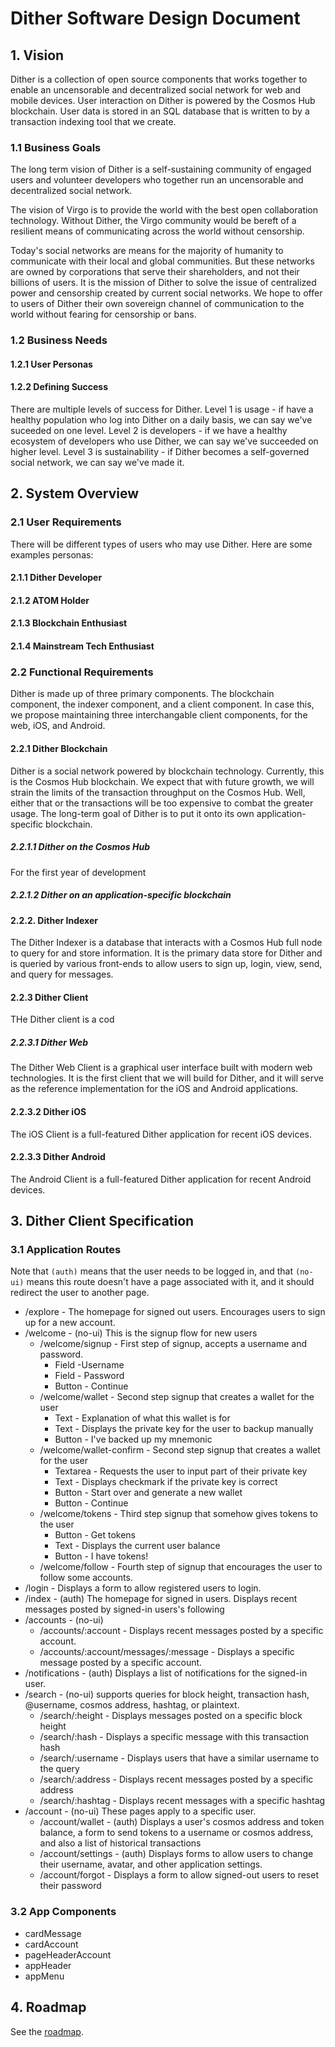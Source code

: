 # Dither Software Design Document

## 1. Vision

Dither is a collection of open source components that works together to enable an uncensorable and decentralized social network for web and mobile devices. User interaction on Dither is powered by the Cosmos Hub blockchain. User data is stored in an SQL database that is written to by a transaction indexing tool that we create.

### 1.1 Business Goals

The long term vision of Dither is a self-sustaining community of engaged users and volunteer developers who together run an uncensorable and decentralized social network.

The vision of Virgo is to provide the world with the best open collaboration technology. Without Dither, the Virgo community would be bereft of a resilient means of communicating across the world without censorship.

Today's social networks are means for the majority of humanity to communicate with their local and global communities. But these networks are owned by corporations that serve their shareholders, and not their billions of users. It is the mission of Dither to solve the issue of centralized power and censorship created by current social networks. We hope to offer to users of Dither their own sovereign channel of communication to the world without fearing for censorship or bans.

### 1.2 Business Needs

#### 1.2.1 User Personas

#### 1.2.2 Defining Success

There are multiple levels of success for Dither. Level 1 is usage - if have a healthy population who log into Dither on a daily basis, we can say we've suceeded on one level. Level 2 is developers - if we have a healthy ecosystem of developers who use Dither, we can say we've succeeded on higher level. Level 3 is sustainability - if Dither becomes a self-governed social network, we can say we've made it.

## 2. System Overview

### 2.1 User Requirements
There will be different types of users who may use Dither. Here are some examples personas:

#### 2.1.1 Dither Developer
#### 2.1.2 ATOM Holder
#### 2.1.3 Blockchain Enthusiast
#### 2.1.4 Mainstream Tech Enthusiast

### 2.2 Functional Requirements

Dither is made up of three primary components. The blockchain component, the indexer component, and a client component. In case this, we propose maintaining three interchangable client components, for the web, iOS, and Android.

#### 2.2.1 Dither Blockchain

Dither is a social network powered by blockchain technology. Currently, this is the Cosmos Hub blockchain. We expect that with future growth, we will strain the limits of the transaction throughput on the Cosmos Hub. Well, either that or the transactions will be too expensive to combat the greater usage. The long-term goal of Dither is to put it onto its own application-specific blockchain.

##### 2.2.1.1 Dither on the Cosmos Hub

For the first year of development

##### 2.2.1.2 Dither on an application-specific blockchain

#### 2.2.2. Dither Indexer

The Dither Indexer is a database that interacts with a Cosmos Hub full node to query for and store information. It is the primary data store for Dither and is queried by various front-ends to allow users to sign up, login, view, send, and query for messages.

#### 2.2.3 Dither Client

THe Dither client is a cod

##### 2.2.3.1 Dither Web
The Dither Web Client is a graphical user interface built with modern web technologies. It is the first client that we will build for Dither, and it will serve as the reference implementation for the iOS and Android applications.

#### 2.2.3.2 Dither iOS
The iOS Client is a full-featured Dither application for recent iOS devices.

#### 2.2.3.3 Dither Android
The Android Client is a full-featured Dither application for recent Android devices.

## 3. Dither Client Specification

### 3.1 Application Routes

Note that `(auth)` means that the user needs to be logged in, and that `(no-ui)` means this route doesn't have a page associated with it, and it should redirect the user to another page.

* /explore - The homepage for signed out users. Encourages users to sign up for a new account.
* /welcome - (no-ui) This is the signup flow for new users
  * /welcome/signup - First step of signup, accepts a username and password.
      * Field -Username
      * Field - Password
      * Button - Continue
  * /welcome/wallet - Second step signup that creates a wallet for the user
      * Text - Explanation of what this wallet is for
      * Text - Displays the private key for the user to backup manually
      * Button - I've backed up my mnemonic
  * /welcome/wallet-confirm - Second step signup that creates a wallet for the user
      * Textarea - Requests the user to input part of their private key
      * Text - Displays checkmark if the private key is correct
      * Button - Start over and generate a new wallet
      * Button - Continue
  * /welcome/tokens - Third step signup that somehow gives tokens to the user
      * Button - Get tokens
      * Text - Displays the current user balance
      * Button - I have tokens!
  * /welcome/follow - Fourth step of signup that encourages the user to follow some accounts.
* /login - Displays a form to allow registered users to login.
* /index - (auth) The homepage for signed in users. Displays recent messages posted by signed-in users's following
* /accounts - (no-ui)
  * /accounts/:account - Displays recent messages posted by a specific account.
  * /accounts/:account/messages/:message - Displays a specific message posted by a specific account.
* /notifications - (auth) Displays a list of notifications for the signed-in user.
* /search - (no-ui) supports queries for block height, transaction hash, @username, cosmos address, hashtag, or plaintext.
  * /search/:height - Displays messages posted on a specific block height
  * /search/:hash - Displays a specific message with this transaction hash
  * /search/:username - Displays users that have a similar username to the query
  * /search/:address - Displays recent messages posted by a specific address
  * /search/:hashtag - Displays recent messages with a specific hashtag
* /account - (no-ui) These pages apply to a specific user.
  * /account/wallet - (auth) Displays a user's cosmos address and token balance, a form to send tokens to a username or cosmos address, and also a list of historical transactions
  * /account/settings - (auth) Displays forms to allow users to change their username, avatar, and other application settings.
  * /account/forgot - Displays a form to allow signed-out users to reset their password

### 3.2 App Components

* cardMessage
* cardAccount
* pageHeaderAccount
* appHeader
* appMenu

## 4. Roadmap

See the [roadmap](./roadmap.md).
